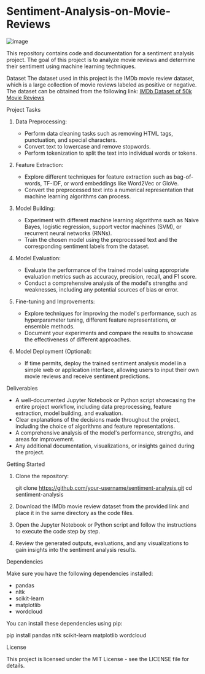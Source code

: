 # Sentiment-Analysis-on-Movie-Reviews
![image](https://github.com/eneskaya20/Sentiment-Analysis-on-Movie-Reviews/assets/72800099/d8b12a28-a367-421d-a76d-44f9ef4386d8)


This repository contains code and documentation for a sentiment analysis project. The goal of this project is to analyze movie reviews and determine their sentiment using machine learning techniques.

Dataset
The dataset used in this project is the IMDb movie review dataset, which is a large collection of movie reviews labeled as positive or negative. The dataset can be obtained from the following link: [IMDb Dataset of 50k Movie Reviews](https://www.kaggle.com/lakshmi25npathi/imdb-dataset-of-50k-movie-reviews)

Project Tasks

1. Data Preprocessing:
   - Perform data cleaning tasks such as removing HTML tags, punctuation, and special characters.
   - Convert text to lowercase and remove stopwords.
   - Perform tokenization to split the text into individual words or tokens.

2. Feature Extraction:
   - Explore different techniques for feature extraction such as bag-of-words, TF-IDF, or word embeddings like Word2Vec or GloVe.
   - Convert the preprocessed text into a numerical representation that machine learning algorithms can process.

3. Model Building:
   - Experiment with different machine learning algorithms such as Naive Bayes, logistic regression, support vector machines (SVM), or recurrent neural networks (RNNs).
   - Train the chosen model using the preprocessed text and the corresponding sentiment labels from the dataset.

4. Model Evaluation:
   - Evaluate the performance of the trained model using appropriate evaluation metrics such as accuracy, precision, recall, and F1 score.
   - Conduct a comprehensive analysis of the model's strengths and weaknesses, including any potential sources of bias or error.

5. Fine-tuning and Improvements:
   - Explore techniques for improving the model's performance, such as hyperparameter tuning, different feature representations, or ensemble methods.
   - Document your experiments and compare the results to showcase the effectiveness of different approaches.

6. Model Deployment (Optional):
   - If time permits, deploy the trained sentiment analysis model in a simple web or application interface, allowing users to input their own movie reviews and receive sentiment predictions.

Deliverables

- A well-documented Jupyter Notebook or Python script showcasing the entire project workflow, including data preprocessing, feature extraction, model building, and evaluation.
- Clear explanations of the decisions made throughout the project, including the choice of algorithms and feature representations.
- A comprehensive analysis of the model's performance, strengths, and areas for improvement.
- Any additional documentation, visualizations, or insights gained during the project.

Getting Started

1. Clone the repository:

   git clone https://github.com/your-username/sentiment-analysis.git
   cd sentiment-analysis

2. Download the IMDb movie review dataset from the provided link and place it in the same directory as the code files.

3. Open the Jupyter Notebook or Python script and follow the instructions to execute the code step by step.

4. Review the generated outputs, evaluations, and any visualizations to gain insights into the sentiment analysis results.

Dependencies

Make sure you have the following dependencies installed:

- pandas
- nltk
- scikit-learn
- matplotlib
- wordcloud

You can install these dependencies using pip:

pip install pandas nltk scikit-learn matplotlib wordcloud


License

This project is licensed under the MIT License - see the LICENSE file for details.

